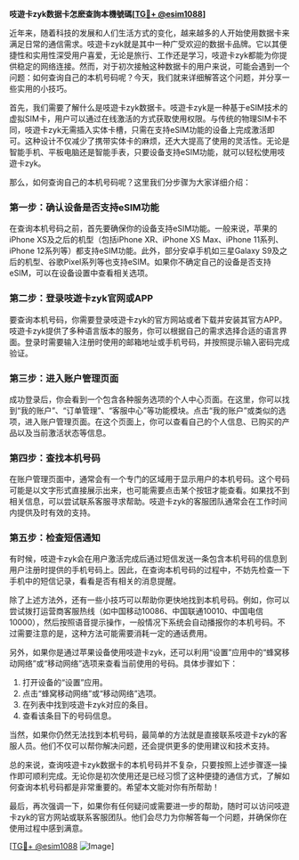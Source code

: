 **吱遊卡zyk数据卡怎麽查詢本機號碼[[TG💪+ @esim1088](https://t.me/s/esim1088)]**

近年来，随着科技的发展和人们生活方式的变化，越来越多的人开始使用数据卡来满足日常的通信需求。吱遊卡zyk就是其中一种广受欢迎的数据卡品牌。它以其便捷性和实用性深受用户喜爱，无论是旅行、工作还是学习，吱遊卡zyk都能为你提供稳定的网络连接。然而，对于初次接触这种数据卡的用户来说，可能会遇到一个问题：如何查询自己的本机号码呢？今天，我们就来详细解答这个问题，并分享一些实用的小技巧。

首先，我们需要了解什么是吱遊卡zyk数据卡。吱遊卡zyk是一种基于eSIM技术的虚拟SIM卡，用户可以通过在线激活的方式获取使用权限。与传统的物理SIM卡不同，吱遊卡zyk无需插入实体卡槽，只需在支持eSIM功能的设备上完成激活即可。这种设计不仅减少了携带实体卡的麻烦，还大大提高了使用的灵活性。无论是智能手机、平板电脑还是智能手表，只要设备支持eSIM功能，就可以轻松使用吱遊卡zyk。

那么，如何查询自己的本机号码呢？这里我们分步骤为大家详细介绍：

### 第一步：确认设备是否支持eSIM功能

在查询本机号码之前，首先要确保你的设备支持eSIM功能。一般来说，苹果的iPhone XS及之后的机型（包括iPhone XR、iPhone XS Max、iPhone 11系列、iPhone 12系列等）都支持eSIM功能。此外，部分安卓手机如三星Galaxy S9及之后的机型、谷歌Pixel系列等也支持eSIM。如果你不确定自己的设备是否支持eSIM，可以在设备设置中查看相关选项。

### 第二步：登录吱遊卡zyk官网或APP

要查询本机号码，你需要登录吱遊卡zyk的官方网站或者下载并安装其官方APP。吱遊卡zyk提供了多种语言版本的服务，你可以根据自己的需求选择合适的语言界面。登录时需要输入注册时使用的邮箱地址或手机号码，并按照提示输入密码完成验证。

### 第三步：进入账户管理页面

成功登录后，你会看到一个包含各种服务选项的个人中心页面。在这里，你可以找到“我的账户”、“订单管理”、“客服中心”等功能模块。点击“我的账户”或类似的选项，进入账户管理页面。在这个页面上，你可以查看自己的个人信息、已购买的产品以及当前激活状态等信息。

### 第四步：查找本机号码

在账户管理页面中，通常会有一个专门的区域用于显示用户的本机号码。这个号码可能是以文字形式直接展示出来，也可能需要点击某个按钮才能查看。如果找不到相关信息，可以尝试联系客服寻求帮助。吱遊卡zyk的客服团队通常会在工作时间内提供及时有效的支持。

### 第五步：检查短信通知

有时候，吱遊卡zyk会在用户激活完成后通过短信发送一条包含本机号码的信息到用户注册时提供的手机号码上。因此，在查询本机号码的过程中，不妨先检查一下手机中的短信记录，看看是否有相关的消息提醒。

除了上述方法外，还有一些小技巧可以帮助你更快地找到本机号码。例如，你可以尝试拨打运营商客服热线（如中国移动10086、中国联通10010、中国电信10000），然后按照语音提示操作，一般情况下系统会自动播报你的本机号码。不过需要注意的是，这种方法可能需要消耗一定的通话费用。

另外，如果你是通过苹果设备使用吱遊卡zyk，还可以利用“设置”应用中的“蜂窝移动网络”或“移动网络”选项来查看当前使用的号码。具体步骤如下：

1. 打开设备的“设置”应用。
2. 点击“蜂窝移动网络”或“移动网络”选项。
3. 在列表中找到吱遊卡zyk对应的条目。
4. 查看该条目下的号码信息。

当然，如果你仍然无法找到本机号码，最简单的方法就是直接联系吱遊卡zyk的客服人员。他们不仅可以帮你解决问题，还会提供更多的使用建议和技术支持。

总的来说，查询吱遊卡zyk数据卡的本机号码并不复杂，只要按照上述步骤逐一操作即可顺利完成。无论你是初次使用还是已经习惯了这种便捷的通信方式，了解如何查询本机号码都是非常重要的。希望本文能对你有所帮助！

最后，再次强调一下，如果你有任何疑问或需要进一步的帮助，随时可以访问吱遊卡zyk的官方网站或联系客服团队。他们会尽力为你解答每一个问题，并确保你在使用过程中感到满意。

[[TG💪+ @esim1088](https://t.me/s/esim1088) ![Image](https://i.postimg.cc/4NQfJmqS/Snipaste-2025-05-13-00-14-12.png)]